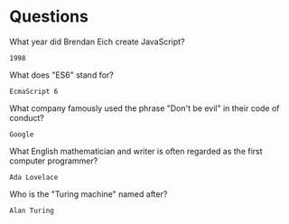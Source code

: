 # Questions

What year did Brendan Eich create JavaScript?

```
1998
```

What does "ES6" stand for?

```
EcmaScript 6
```

What company famously used the phrase "Don't be evil" in their code of conduct?

```
Google
```

What English mathematician and writer is often regarded as the first computer programmer?

```
Ada Lovelace
```

Who is the "Turing machine" named after?

```
Alan Turing
```
